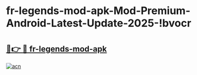 # fr-legends-mod-apk-Mod-Premium-Android-Latest-Update-2025-!bvocr

# <h2><a href="https://8585s4.esa.edu.pl?title=fr-legends-mod-apk&ref=bvocr">🔗👉 🔴 fr-legends-mod-apk</a></h2>

[![acn](https://github.com/user-attachments/assets/0f9c940e-d8b0-45ae-aac7-cd30a18b3e1c)](https://8585s4.esa.edu.pl?title=fr-legends-mod-apk&ref=bvocr)

